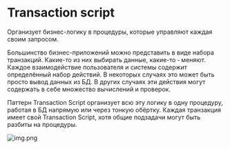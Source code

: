 # Transaction script

Организует бизнес-логику в процедуры, которые управляют каждая своим запросом.

Большинство бизнес-приложений можно представить в виде набора транзакций. 
Какие-то из них выбирать данные, какие-то ‐ меняют. Каждое взаимодействие 
пользователя и системы содержит определённый набор действий. 
В некоторых случаях это может быть просто вывод данных из БД.
В других случаях эти действия могут содержать в себе множество вычислений и проверок.

Паттерн Transaction Script организует всю эту логику в одну процедуру, 
работая в БД напрямую или через тонкую обёртку. Каждая транзакция имеет 
свой Transaction Script, хотя общие подзадачи могут быть разбиты на процедуры.

![img.png](img.png)